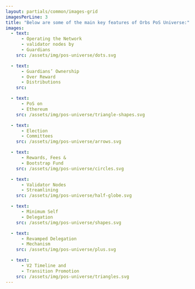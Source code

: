 ```yaml
---
layout: partials/common/images-grid
imagesPerLine: 3
title: "Below are some of the main key features of Orbs PoS Universe:"
images:
  - text:
      - Operating the Network
      - validator nodes by
      - Guardians
    src: /assets/img/pos-universe/dots.svg

  - text:
      - Guardians’ Ownership
      - Over Reward
      - Distributions
    src:

  - text:
      - PoS on
      - Ethereum
    src: /assets/img/pos-universe/triangle-shapes.svg

  - text:
      - Election
      - Committees
    src: /assets/img/pos-universe/arrows.svg

  - text:
      - Rewards, Fees &
      - Bootstrap Fund
    src: /assets/img/pos-universe/circles.svg

  - text:
      - Validator Nodes
      - Streamlining
    src: /assets/img/pos-universe/half-globe.svg

  - text:
      - Minimum Self
      - Delegation
    src: /assets/img/pos-universe/shapes.svg

  - text:
      - Revamped Delegation
      - Mechanism
    src: /assets/img/pos-universe/plus.svg

  - text:
      - V2 Timeline and
      - Transition Promotion
    src: /assets/img/pos-universe/triangles.svg
---
```

